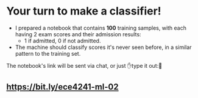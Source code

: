 <h1>
  <twemoji-man-technologist /><twemoji-woman-technologist /> Your turn to make
  a classifier!
</h1>

<div></div>

- I prepared a notebook that contains **100** training samples, with each having 2 exam
scores and their admission results:  
  - $1$ if admitted, $0$ if not admitted.
- The machine should classify scores it's never seen before, in a similar pattern 
to the training set.

<div class="mt-8"></div>

The notebook's link will be sent via chat, or just <twemoji-keyboard /> <twemoji-keyboard />
✋type it out:🤚

## https://bit.ly/ece4241-ml-02

<Countdown class="text-orange-500 mt-16" />
